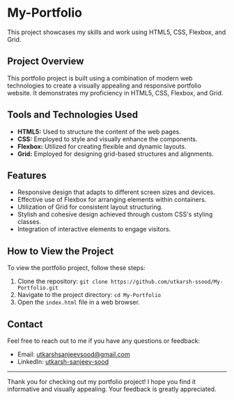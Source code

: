 # My-Portfolio

This project showcases my skills and work using HTML5, CSS, Flexbox, and Grid.

## Project Overview

This portfolio project is built using a combination of modern web technologies to create a visually appealing and responsive portfolio website. It demonstrates my proficiency in HTML5, CSS, Flexbox, and Grid.

## Tools and Technologies Used

- **HTML5:** Used to structure the content of the web pages.
- **CSS:** Employed to style and visually enhance the components.
- **Flexbox:** Utilized for creating flexible and dynamic layouts.
- **Grid:** Employed for designing grid-based structures and alignments.

## Features

- Responsive design that adapts to different screen sizes and devices.
- Effective use of Flexbox for arranging elements within containers.
- Utilization of Grid for consistent layout structuring.
- Stylish and cohesive design achieved through custom CSS's styling classes.
- Integration of interactive elements to engage visitors.

## How to View the Project

To view the portfolio project, follow these steps:

1. Clone the repository: `git clone https://github.com/utkarsh-ssood/My-Portfolio.git`
2. Navigate to the project directory: `cd My-Portfolio`
3. Open the `index.html` file in a web browser.

## Contact

Feel free to reach out to me if you have any questions or feedback:

- Email: utkarshsanjeevsood@gmail.com
- LinkedIn: [utkarsh-sanjeev-sood](linkedin.com/in/utkarsh-sanjeev-sood-4606b8217)

---

Thank you for checking out my portfolio project! I hope you find it informative and visually appealing. Your feedback is greatly appreciated.
